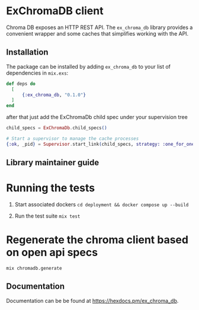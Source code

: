 # ExChromaDB client

Chroma DB exposes an HTTP REST API. The `ex_chroma_db` library provides a convenient wrapper and some caches that simplifies working with the API.

## Installation

The package can be installed by adding `ex_chroma_db` to your list of dependencies in `mix.exs`:

```elixir
def deps do
  [
      {:ex_chroma_db, "0.1.0"}
  ]
end
```

after that just add the ExChromaDb child spec under your supervision tree 
```elixir
child_specs = ExChromaDb.child_specs()

# Start a supervisor to manage the cache processes
{:ok, _pid} = Supervisor.start_link(child_specs, strategy: :one_for_one)
```

## Library maintainer guide

# Running the tests

1. Start associated dockers
`cd deployment && docker compose up --build`

2. Run the test suite
`mix test`

# Regenerate the chroma client based on open api specs
`mix chromadb.generate`

## Documentation
Documentation can be be found at <https://hexdocs.pm/ex_chroma_db>.